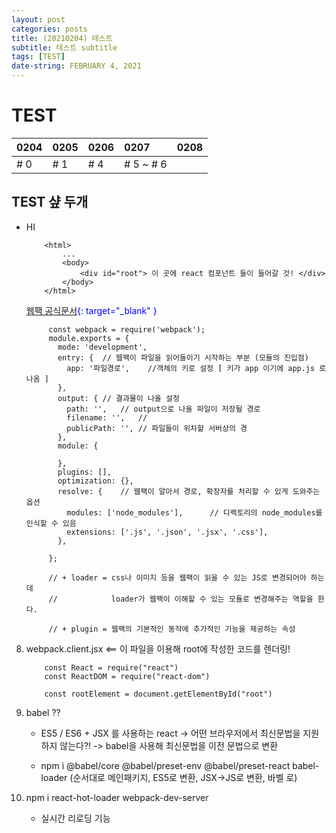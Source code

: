 ```yaml
---
layout: post
categories: posts
title: (20210204) 테스트
subtitle: 테스트 subtitle
tags: [TEST]
date-string: FEBRUARY 4, 2021
---
```

    
# TEST 
|    0204    |    0205    |    0206    |    0207    |    0208    | 
|:-----------|:-----------|:-----------|:-----------|:-----------|
|     # 0    |     # 1    |     # 4    |  # 5 ~ # 6 |            |


## TEST 샾 두개
+ HI  
    ```
        <html>
            ...
            <body>
                <div id="root"> 이 곳에 react 컴포넌트 들이 들어갈 것! </div>
            </body>
        </html>
   ```
   
   <span style="color:blue">[웹팩 공식문서](https://webpack.js.org/configuration/){: target="_blank" }</span>
   ```
        const webpack = require('webpack');
        module.exports = {
          mode: 'development',
          entry: {  // 웹팩이 파일을 읽어들이기 시작하는 부분 (모듈의 진입점)
            app: '파일경로',    //객체의 키로 설정 [ 키가 app 이기에 app.js 로 나옴 ] 
          },
          output: { // 결과물이 나올 설정
            path: '',   // output으로 나올 파일이 저장될 경로
            filename: '',   // 
            publicPath: '', // 파일들이 위차할 서버상의 경
          },
          module: {
        
          },
          plugins: [],
          optimization: {},
          resolve: {    // 웹팩이 알아서 경로, 확장자를 처리할 수 있게 도와주는 옵션
            modules: ['node_modules'],      // 디렉토리의 node_modules를 인식할 수 있음
            extensions: ['.js', '.json', '.jsx', '.css'],
          },
   
        };
   
        // + loader = css나 이미지 등을 웹팩이 읽을 수 있는 JS로 변경되어야 하는데  
        //            loader가 웹팩이 이해할 수 있는 모듈로 변경해주는 역할을 한다.
   
        // + plugin = 웹팩의 기본적인 동작에 추가적인 기능을 제공하는 속성
   
   ```

8. webpack.client.jsx <== 이 파일을 이용해 root에 작성한 코드를 렌더링!
    ```
        const React = require("react")
        const ReactDOM = require("react-dom")
   
        const rootElement = document.getElementById("root")
   ```

9. babel ??  
    + ES5 / ES6 + JSX 를 사용하는 react -> 어떤 브라우저에서 최신문법을 지원하지 않는다?! -> babel을 사용해 최신문법을 이전 문법으로 변환
    
    + npm i @babel/core @babel/preset-env @babel/preset-react babel-loader  (순서대로 메인패키지, ES5로 변환, JSX->JS로 변환, 바벨 로)
    
10. npm i react-hot-loader webpack-dev-server  
    + 실시간 리로딩 기능  
